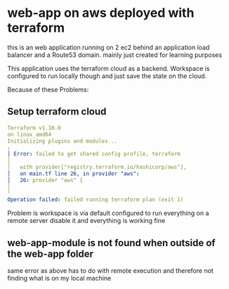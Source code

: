# web-app on aws deployed with terraform

this is an web application running on 2 ec2 behind an application load balancer and a Route53 domain.
mainly just created for learning purposes

This application uses the terraform cloud as a backend. Workspace is configured to run locally though and just save the state on the cloud.

Because of these Problems:

## Setup terraform cloud
```yaml
Terraform v1.10.0
on linux_amd64
Initializing plugins and modules...
╷
│ Error: failed to get shared config profile, terraform
│ 
│   with provider["registry.terraform.io/hashicorp/aws"],
│   on main.tf line 26, in provider "aws":
│   26: provider "aws" {
│ 
╵
Operation failed: failed running terraform plan (exit 1)
```

Problem is workspace is via default configured to run everything on a remote server
disable it and everything is working fine

## web-app-module is not found when outside of the web-app folder

same error as above has to do with remote execution and therefore not finding what is on my local machine